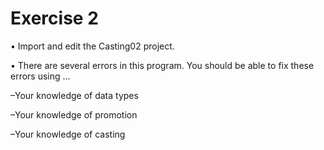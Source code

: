 # Exercise 2
• Import and edit the Casting02 project.

• There are several errors in this program. You should be able to fix these errors using ...

–Your knowledge of data types

–Your knowledge of promotion

–Your knowledge of casting